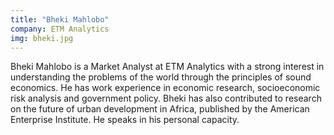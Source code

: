 ```yaml
---
title: "Bheki Mahlobo"
company: ETM Analytics
img: bheki.jpg
---
```


Bheki Mahlobo is a Market Analyst at ETM Analytics with a strong interest in understanding the problems of the world through the principles of sound economics. He has work experience in economic research, socioeconomic risk analysis and government policy. Bheki has also contributed to research on the future of urban development in Africa, published by the American Enterprise Institute. He speaks in his personal capacity.
